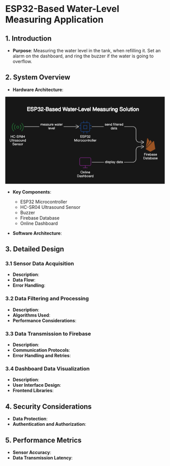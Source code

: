 # ESP32-Based Water-Level Measuring Application
## 1. Introduction
- **Purpose**: Measuring the water level in the tank, when refilling it. Set an alarm on the dashboard, and ring the buzzer
if the water is going to overflow.

## 2. System Overview
- **Hardware Architecture**:

![System architecture](system_design.png)

- **Key Components**: 
    - ESP32 Microcontroller
    - HC-SR04 Ultrasound Sensor
    - Buzzer
    - Firebase Database
    - Online Dashboard

- **Software Architecture**:

## 3. Detailed Design
### 3.1 Sensor Data Acquisition
- **Description**: 
- **Data Flow**: 
- **Error Handling**:
### 3.2 Data Filtering and Processing
- **Description**: 
- **Algorithms Used**: 
- **Performance Considerations**:
### 3.3 Data Transmission to Firebase
- **Description**: 
- **Communication Protocols**: 
- **Error Handling and Retries**:
### 3.4 Dashboard Data Visualization
- **Description**: 
- **User Interface Design**: 
- **Frontend Libraries**:

## 4. Security Considerations
- **Data Protection**: 
- **Authentication and Authorization**:

## 5. Performance Metrics
- **Sensor Accuracy**: 
- **Data Transmission Latency**: